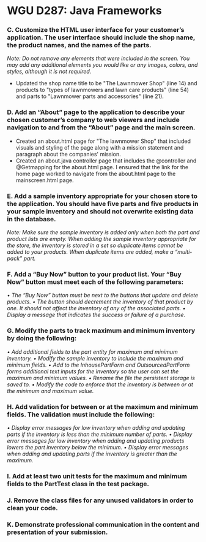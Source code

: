 # **WGU D287: Java Frameworks**

### **C. Customize the HTML user interface for your customer’s application. The user interface should include the shop name, the product names, and the names of the parts.**

_Note: Do not remove any elements that were included in the screen. You may add any additional elements you would like or any images, colors, and styles, although it is not required._

* Updated the shop name title to be "The Lawnmower Shop" (line 14) and products to "types of lawnmowers and lawn care products" (line 54) and parts to "Lawnmower parts and accessories" (line 21).




### **D.  Add an “About” page to the application to describe your chosen customer’s company to web viewers and include navigation to and from the “About” page and the main screen.**

* Created an about.html page for "The lawnmower Shop" that included visuals and styling of the page along with a mission statement and paragraph about the companies' mission. 
* Created an about.java controller page that includes the @controller and @Getmapping for the about.html page. I ensured that the link for the home page worked to navigate from the about.html page to the mainscreen.html page. 


### **E.  Add a sample inventory appropriate for your chosen store to the application. You should have five parts and five products in your sample inventory and should not overwrite existing data in the database.**

_Note: Make sure the sample inventory is added only when both the part and product lists are empty. When adding the sample inventory appropriate for the store, the inventory is stored in a set so duplicate items cannot be added to your products. When duplicate items are added, make a “multi-pack” part._




### **F.  Add a “Buy Now” button to your product list. Your “Buy Now” button must meet each of the following parameters:**

_•  The “Buy Now” button must be next to the buttons that update and delete products.
• The button should decrement the inventory of that product by one. It should not affect the inventory of any of the associated parts.
•  Display a message that indicates the success or failure of a purchase._





### **G.  Modify the parts to track maximum and minimum inventory by doing the following:**

_•  Add additional fields to the part entity for maximum and minimum inventory.
•  Modify the sample inventory to include the maximum and minimum fields.
•  Add to the InhousePartForm and OutsourcedPartForm forms additional text inputs for the inventory so the user can set the maximum and minimum values.
•  Rename the file the persistent storage is saved to.
•  Modify the code to enforce that the inventory is between or at the minimum and maximum value._





### **H.  Add validation for between or at the maximum and minimum fields. The validation must include the following:** 

_•  Display error messages for low inventory when adding and updating parts if the inventory is less than the minimum number of parts.
•  Display error messages for low inventory when adding and updating products lowers the part inventory below the minimum.
•  Display error messages when adding and updating parts if the inventory is greater than the maximum._





### **I.  Add at least two unit tests for the maximum and minimum fields to the PartTest class in the test package.**





### **J.  Remove the class files for any unused validators in order to clean your code.**




### **K.  Demonstrate professional communication in the content and presentation of your submission.**